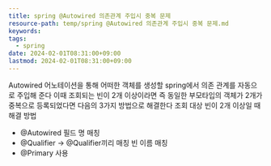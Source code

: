 ```yaml
---
title: spring @Autowired 의존관계 주입시 중복 문제
resource-path: temp/spring @Autowired 의존관계 주입시 중복 문제.md
keywords:
tags:
  - spring
date: 2024-02-01T08:31:00+09:00
lastmod: 2024-02-01T08:31:00+09:00
---
```

Autowired 어노테이션을 통해 어떠한 객체를 생성할 spring에서 의존 관계를 자동으로 주입해 준다
이때 조회되는 빈이 2개 이상이라면 즉 동일한 부모타입의 객체가 2개가 중복으로 등록되었다면 다음의 3가지 방법으로 해결한다
조회 대상 빈이 2개 이상일 때 해결 방법
- @Autowired 필드 명 매칭
- @Qualifier -> @Qualifier끼리 매칭 빈 이름 매칭
- @Primary 사용
